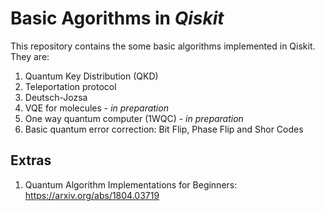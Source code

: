 # Basic Agorithms in _Qiskit_

This repository contains the some basic algorithms implemented in Qiskit. They are:

1. Quantum Key Distribution (QKD)
2. Teleportation protocol
3. Deutsch-Jozsa
4. VQE for molecules - _in preparation_
5. One way quantum computer (1WQC) - _in preparation_
6. Basic quantum error correction: Bit Flip, Phase Flip and Shor Codes


## Extras

1. Quantum Algorithm Implementations for Beginners: https://arxiv.org/abs/1804.03719
